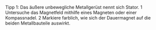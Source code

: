 Tipp 1: Das äußere unbewegliche Metallgerüst nennt sich Stator.
1 Untersuche das Magnetfeld mithilfe eines Magneten oder einer Kompassnadel.
2 Markiere farblich, wie sich der Dauermagnet auf die beiden Metallbauteile auswirkt.

